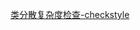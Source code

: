 
[类分散复杂度检查-checkstyle](https://github.com/the-little-spider/tools-learn-conllect/blob/master/doc/ClassFanOut.xml)
